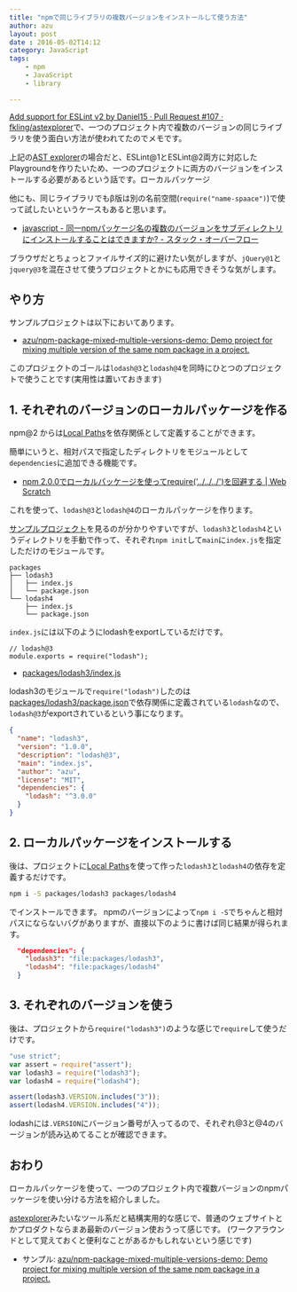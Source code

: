```yaml
---
title: "npmで同じライブラリの複数バージョンをインストールして使う方法"
author: azu
layout: post
date : 2016-05-02T14:12
category: JavaScript
tags:
    - npm
    - JavaScript
    - library

---
```


[Add support for ESLint v2 by Daniel15 · Pull Request #107 · fkling/astexplorer](https://github.com/fkling/astexplorer/pull/107/files#diff-b9cfc7f2cdf78a7f4b91a753d10865a2R52 "Add support for ESLint v2 by Daniel15 · Pull Request #107 · fkling/astexplorer")で、一つのプロジェクト内で複数のバージョンの同じライブラリを使う面白い方法が使われてたのでメモです。

上記の[AST explorer](https://astexplorer.net/ "AST explorer")の場合だと、ESLint@1とESLint@2両方に対応したPlaygroundを作りたいため、一つのプロジェクトに両方のバージョンをインストールする必要があるという話です。ローカルパッケージ

他にも、同じライブラリでもβ版は別の名前空間(`require("name-spaace")`)で使って試したいというケースもあると思います。

- [javascript - 同一npmパッケージ名の複数のバージョンをサブディレクトリにインストールすることはできますか? - スタック・オーバーフロー](http://ja.stackoverflow.com/questions/9191/%E5%90%8C%E4%B8%80npm%E3%83%91%E3%83%83%E3%82%B1%E3%83%BC%E3%82%B8%E5%90%8D%E3%81%AE%E8%A4%87%E6%95%B0%E3%81%AE%E3%83%90%E3%83%BC%E3%82%B8%E3%83%A7%E3%83%B3%E3%82%92%E3%82%B5%E3%83%96%E3%83%87%E3%82%A3%E3%83%AC%E3%82%AF%E3%83%88%E3%83%AA%E3%81%AB%E3%82%A4%E3%83%B3%E3%82%B9%E3%83%88%E3%83%BC%E3%83%AB%E3%81%99%E3%82%8B%E3%81%93%E3%81%A8%E3%81%AF%E3%81%A7%E3%81%8D%E3%81%BE%E3%81%99%E3%81%8B "javascript - 同一npmパッケージ名の複数のバージョンをサブディレクトリにインストールすることはできますか? - スタック・オーバーフロー")

ブラウザだとちょっとファイルサイズ的に避けたい気がしますが、`jQuery@1`と`jquery@3`を混在させて使うプロジェクトとかにも応用できそうな気がします。

## やり方

サンプルプロジェクトは以下においてあります。

- [azu/npm-package-mixed-multiple-versions-demo: Demo project for mixing multiple version of the same npm package in a project.](https://github.com/azu/npm-package-mixed-multiple-versions-demo "azu/npm-package-mixed-multiple-versions-demo: Demo project for mixing multiple version of the same npm package in a project.")

このプロジェクトのゴールは`lodash@3`と`lodash@4`を同時にひとつのプロジェクトで使うことです(実用性は置いておきます)

## 1. それぞれのバージョンのローカルパッケージを作る

npm@2 からは[Local Paths](https://docs.npmjs.com/files/package.json#local-paths "Local Paths")を依存関係として定義することができます。

簡単にいうと、相対パスで指定したディレクトリをモジュールとして`dependencies`に追加できる機能です。

- [npm 2.0.0でローカルパッケージを使ってrequire('../../../')を回避する | Web Scratch](http://efcl.info/2014/10/04/npm2-local-module/ "npm 2.0.0でローカルパッケージを使ってrequire(&#39;../../../&#39;)を回避する | Web Scratch")

これを使って、`lodash@3`と`lodash@4`のローカルパッケージを作ります。

[サンプルプロジェクト](https://github.com/azu/npm-package-mixed-multiple-versions-demo)を見るのが分かりやすいですが、`lodash3`と`lodash4`というディレクトリを手動で作って、それぞれ`npm init`して`main`に`index.js`を指定しただけのモジュールです。

```
packages
├── lodash3
│   ├── index.js
│   └── package.json
└── lodash4
    ├── index.js
    └── package.json
```

`index.js`には以下のようにlodashをexportしているだけです。

```
// lodash@3
module.exports = require("lodash");
```

- [packages/lodash3/index.js](https://github.com/azu/npm-package-mixed-multiple-versions-demo/blob/master/packages/lodash3/index.js "packages/lodash3/index.js")

lodash3のモジュールで`require("lodash")`したのは[packages/lodash3/package.json](https://github.com/azu/npm-package-mixed-multiple-versions-demo/blob/62745c4ee969da1672a6c4c84b929e6946da0e21/packages/lodash3/package.json#L9 "packages/lodash3/package.json")で依存関係に定義されている`lodash`なので、`lodash@3`がexportされているという事になります。

```json
{
  "name": "lodash3",
  "version": "1.0.0",
  "description": "lodash@3",
  "main": "index.js",
  "author": "azu",
  "license": "MIT",
  "dependencies": {
    "lodash": "^3.0.0"
  }
}
```

## 2. ローカルパッケージをインストールする

後は、プロジェクトに[Local Paths](https://docs.npmjs.com/files/package.json#local-paths "Local Paths")を使って作った`lodash3`と`lodash4`の依存を定義するだけです。

```sh
npm i -S packages/lodash3 packages/lodash4
```

でインストールできます。
npmのバージョンによって`npm i -S`でちゃんと相対パスにならないバグがありますが、直接以下のように書けば同じ結果が得られます。

```json
  "dependencies": {
    "lodash3": "file:packages/lodash3",
    "lodash4": "file:packages/lodash4"
  }
```  

## 3. それぞれのバージョンを使う

後は、プロジェクトから`require("lodash3")`のような感じで`require`して使うだけです。

```js
"use strict";
var assert = require("assert");
var lodash3 = require("lodash3");
var lodash4 = require("lodash4");

assert(lodash3.VERSION.includes("3"));
assert(lodash4.VERSION.includes("4"));
```

lodashには`.VERSION`にバージョン番号が入ってるので、それぞれ@3と@4のバージョンが読み込めてることが確認できます。

## おわり

ローカルパッケージを使って、一つのプロジェクト内で複数バージョンのnpmパッケージを使い分ける方法を紹介しました。

[astexplorer](https://github.com/fkling/astexplorer "astexplorer")みたいなツール系だと結構実用的な感じで、普通のウェブサイトとかプロダクトならまあ最新のバージョン使おうって感じです。
(ワークアラウンドとして覚えておくと便利なことがあるかもしれないという感じです)

- サンプル: [azu/npm-package-mixed-multiple-versions-demo: Demo project for mixing multiple version of the same npm package in a project.](https://github.com/azu/npm-package-mixed-multiple-versions-demo "azu/npm-package-mixed-multiple-versions-demo: Demo project for mixing multiple version of the same npm package in a project.")
